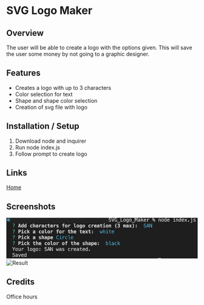 # SVG Logo Maker

## Overview
The user will be able to create a logo with the options given.
This will save the user some money by not going to a graphic designer.

## Features
* Creates a logo with up to 3 characters
* Color selection for text
* Shape and shape color selection
* Creation of svg file with logo

## Installation / Setup
 1. Download node and inquirer
 2. Run node index.js
 3. Follow prompt to create logo


## Links
[Home](https://github.com/san1718/mc10-SVG_Logo_Maker)
<!-- Video link -->
[]()
## Screenshots
<img width="1000" alt="Selection" src="https://github.com/san1718/mc10-SVG_Logo_Maker/blob/main/lib/images/Selection.png">
<img width="1000" alt="Result" src="">

## Credits
Office hours

